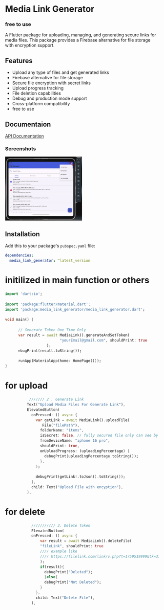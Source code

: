 # Media Link Generator
### free to use 

A Flutter package for uploading, managing, and generating secure links for media files. This package provides a Firebase alternative for file storage with encryption support.

## Features

- Upload any type of files and get generated links
- Firebase alternative for file storage
- Secure file encryption with secret links
- Upload progress tracking
- File deletion capabilities
- Debug and production mode support
- Cross-platform compatibility
- free to use


## Documentaion
<a href="https://thelocalrent.com/link/apidocuments.php" target="_blank">API Documentation</a>


### Screenshots
 <img src="https://github.com/HassanAmeer/mediagetter_filemanager_flutter_package/blob/main/screenshots/demo.png?raw=true" style="width:50%">
 

## Installation
Add this to your package's `pubspec.yaml` file:

```yaml
dependencies:
  media_link_generator: ^latest_version
```





# initilized in main function or others
```dart
import 'dart:io';

import 'package:flutter/material.dart';
import 'package:media_link_generator/media_link_generator.dart';

void main() {

      // Generate Token One Time Only
      var result = await MediaLink().generateAndSetToken(
                         "yourEmail@gmail.com", shouldPrint: true
                   );
      ebugPrint(result.toString());

      runApp(MaterialApp(home: HomePage()));
}
```

# for upload 
```dart
           /////// 2 . Generate Link
          Text("Upload Media Files For Generate Link"),
          ElevatedButton(
            onPressed: () async {
              var getLink = await MediaLink().uploadFile(
                 File("filePath"),
                folderName: "items",
                isSecret: false, // fully secured file only can see by generated link and file can not be opend without this generate link
                fromDeviceName: "iphone 16 pro",
                shouldPrint: true,
                onUploadProgress: (uploadingPercentage) {
                  debugPrint(uploadingPercentage.toString());
                },
              );

              debugPrint(getLink!.toJson().toString());
            },
            child: Text("Upload File with encyption"),
          ),

```


# for delete 
```dart
            /////////// 3. Delete Token 
            ElevatedButton(
            onPressed: () async {
                var result = await MediaLink().deleteFile(
                "fileLink", shouldPrint: true
                //// example like 
                //// https://filelink.com/link/v.php?t=1759519999&tk=37160f2e00721d906831565829ae1de7
                );
                if(result){
                  debugPrint("Deleted");
                  }else{
                  debugPrint("Not Deleted");
                }
              },
              child: Text("Delete File"),
            ),
```


